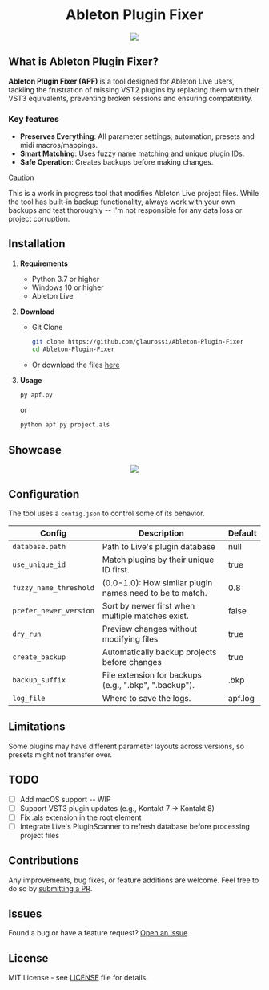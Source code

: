 <h1 align="center">Ableton Plugin Fixer</h1>
<div align="center">
  <img src="https://www.glaurossi.com/assets/apf.jpg"  />
</div>

###

## What is Ableton Plugin Fixer?
**Ableton Plugin Fixer (APF)** is a tool designed for Ableton Live users, tackling the frustration of missing VST2 plugins by replacing them with their VST3 equivalents, preventing broken sessions and ensuring compatibility.

### Key features

 - **Preserves Everything**: All parameter settings; automation, presets and midi macros/mappings.
 - **Smart Matching**: Uses fuzzy name matching and unique plugin IDs.
 - **Safe Operation**: Creates backups before making changes.

> [!CAUTION]
> This is a work in progress tool that modifies Ableton Live project files. While the tool has built-in backup functionality, always work with your own backups and test thoroughly -- I'm not responsible for any data loss or project corruption.

## Installation

1. **Requirements**
   - Python 3.7 or higher
   - Windows 10 or higher
   - Ableton Live

2. **Download**
   - Git Clone

     ```bash 
     git clone https://github.com/glaurossi/Ableton-Plugin-Fixer
     cd Ableton-Plugin-Fixer
     ```
   - Or download the files [here](https://github.com/glaurossi/Ableton-Plugin-Fixer/releases)

3. **Usage**
   ```bash
   py apf.py
   ```
   or
   ```bash
   python apf.py project.als
   ```

<h2 align="left">Showcase</h2>
<div align="center">
  <img src="https://www.glaurossi.com/assets/apf_showcase.avif"  />
</div>

## Configuration
The tool uses a `config.json` to control some of its behavior.

| Config                   | Description                                               | Default |
|--------------------------|-----------------------------------------------------------|---------|
| `database.path`          | Path to Live's plugin database                            | null    |
| `use_unique_id`          | Match plugins by their unique ID first.                   | true    |
| `fuzzy_name_threshold`   | (0.0-1.0): How similar plugin names need to be to match.  | 0.8     |
| `prefer_newer_version`   | Sort by newer first when multiple matches exist.          | false   |
| `dry_run`                | Preview changes without modifying files                   | true    |
| `create_backup`          | Automatically backup projects before changes              | true    |
| `backup_suffix`          | File extension for backups (e.g., ".bkp", ".backup").     | .bkp    |
| `log_file`               | Where to save the logs.                                   | apf.log |

## Limitations
Some plugins may have different parameter layouts across versions, so presets might not transfer over.

## TODO

- [ ]  Add macOS support -- WIP
- [ ]  Support VST3 plugin updates (e.g., Kontakt 7 → Kontakt 8)
- [ ]  Fix .als extension in the root element
- [ ]  Integrate Live's PluginScanner to refresh database before processing project files

## Contributions
Any improvements, bug fixes, or feature additions are welcome. Feel free to do so by [submitting a PR](https://github.com/glaurossi/Ableton-Plugin-Fixer/pulls).

## Issues

Found a bug or have a feature request? [Open an issue](https://github.com/glaurossi/Ableton-Plugin-Fixer/issues).

## License

MIT License - see [LICENSE](LICENSE) file for details.

